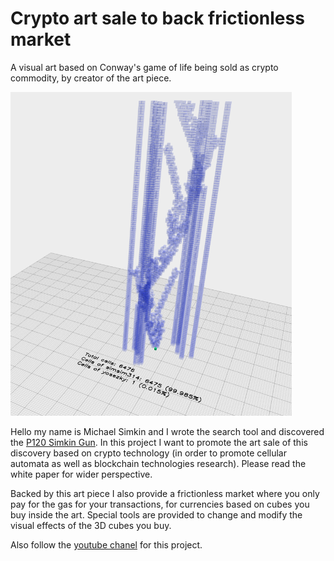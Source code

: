 # Crypto art sale to back frictionless market
A visual art based on Conway's game of life being sold as crypto commodity, by creator of the art piece.

<img src="P120.png" width="450">

Hello my name is Michael Simkin and I wrote the search tool and discovered the [P120 Simkin Gun](http://www.conwaylife.com/wiki/Simkin_glider_gun). In this project I want to promote the art sale of this discovery based on crypto technology (in order to promote cellular automata as well as blockchain technologies research). Please read the white paper for wider perspective.

Backed by this art piece I also provide a frictionless market where you only pay for the gas for your transactions, for currencies based on cubes you buy inside the art. Special tools are provided to change and modify the visual effects of the 3D cubes you buy. 

Also follow the [youtube chanel](https://www.youtube.com/channel/UCPW4R4oxAJ16zasfncp2f7A) for this project. 
